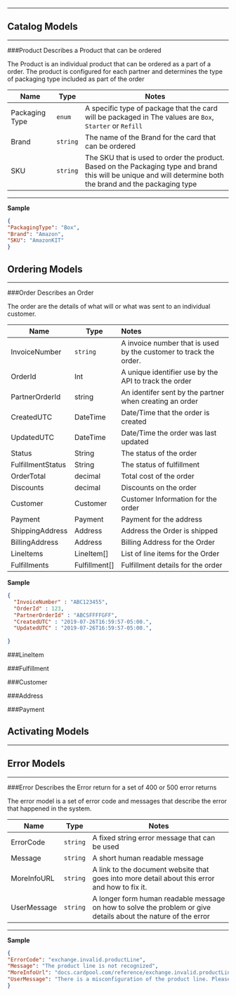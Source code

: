 ***

## Catalog Models
***
###Product
Describes a Product that can be ordered 

The Product is an individual product that can be ordered as a part of a order. The product is configured for each partner and determines the type of packaging type included as part of the order

|Name|	Type|	Notes|
|---|---|---|
|Packaging Type|`enum`|	A specific type of package that the card will be packaged in The values are ```Box```, ```Starter``` or ```Refill```|
|Brand|	`string`|	The name of the Brand for the card that can be ordered|
|SKU|	`string`|	The SKU that is used to order the product. Based on the Packaging type and brand this will be unique and will determine both the brand and the packaging type|
***

**Sample**

```json
{
"PackagingType": "Box",
"Brand": "Amazon",
"SKU": "AmazonKIT"
}
```

## Ordering Models
***
###Order
Describes an Order

The order are the details of what will or what was sent to an individual customer. 



| Name              | Type          | Notes                                                        |
| ----------------- | ------------- | :----------------------------------------------------------- |
| InvoiceNumber     | `string`      | A invoice number that is used by the customer to track the order. |
| OrderId           | Int           | A unique identifier use by the API to track the order        |
| PartnerOrderId    | string        | An identifer sent by the partner when creating an order      |
| CreatedUTC        | DateTime      | Date/Time that the order is created                          |
| UpdatedUTC        | DateTime      | Date/Time the order was last updated                         |
| Status            | String        | The status of the order                                      |
| FulfillmentStatus | String        | The status of fulfillment                                    |
| OrderTotal        | decimal       | Total cost of the order                                      |
| Discounts         | decimal       | Discounts on the order                                       |
| Customer          | Customer      | Customer Information for the order                           |
| Payment           | Payment       | Payment for the address                                      |
| ShippingAddress   | Address       | Address the Order is shipped                                 |
| BillingAddress    | Address       | Billing Address for the Order                                |
| LineItems         | LineItem[]    | List of line items for the Order                             |
| Fulfillments      | Fulfillment[] | Fulfillment details for the order                            |

**Sample**

```json
{
  "InvoiceNumber" : "ABC123455",
  "OrderId" : 123,
  "PartnerOrderId" : "ABCSFFFFGFF",
  "CreatedUTC" : "2019-07-26T16:59:57-05:00.",
  "UpdatedUTC" : "2019-07-26T16:59:57-05:00.",
  
}
```

###LineItem

###Fulfillment

###Customer

###Address

###Payment

## Activating Models

***
## Error Models
***
###Error
Describes the Error return for a set of 400 or 500 error returns


The error​ model is a set of error code and messages that describe the error that happened in the system.

|Name|	Type|	Notes|
|---|---|---|
|ErrorCode|`string`|	A fixed string error message that can be used|
|Message|	`string`|	A short human readable message|
|MoreInfoURL|	`string`|	A link to the document website that goes into more detail about this error and how to fix it.|
|UserMessage|	`string`|	A longer form human readable message on how to solve the problem or give details about the nature of the error|
***

**Sample**
```json
{
"ErrorCode": "exchange.invalid.productLine",
"Message": "The product line is not recognized",
"MoreInfoUrl": "docs.cardpool.com/reference/exchange.invalid.productLine",
"UserMessage": "There is a misconfiguration of the product line. Please check the id that was sent into the api call to make sure it matches a product line id that was sent from the supportedProductLine API call"
}
```
